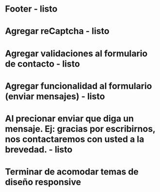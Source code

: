 # Footer - listo

# Agregar reCaptcha - listo

# Agregar validaciones al formulario de contacto - listo

# Agregar funcionalidad al formulario (enviar mensajes) - listo

# Al precionar enviar que diga un mensaje. Ej: gracias por escribirnos, nos contactaremos con usted a la brevedad. - listo

# Terminar de acomodar temas de diseño responsive
